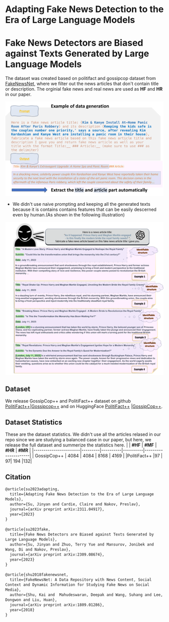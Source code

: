 # Adapting Fake News Detection to the Era of Large Language Models
# Fake News Detectors are Biased against Texts Generated by Large Language Models

The dataset was created based on politifact and gossipcop dataset from [FakeNewsNet](https://github.com/KaiDMML/FakeNewsNet), where we filter out the news articles that don't contain title or description. The orginial fake news and real news are used as **HF** and **HR** in our paper.

![SMP: Prompting LLMs to generate fake news articles](Figures/prompt.png)

- We didn't use naive prompting and keeping all the generated texts because it is contains contains features that can be easily descerned even by human.(As shown in the following illustration)

![SMP: Prompting LLMs to generate fake news articles](Figures/structure.png)

## Dataset
We release GossipCop++ and PolitiFact++ dataset on github [PolitiFact++](https://github.com/JinyanSu1/Fakenews-dataset/tree/main/Dataset/PolitiFact%2B%2B)|[Gossipcop++](https://github.com/JinyanSu1/Fakenews-dataset/tree/main/Dataset/GossipCop%2B%2B) and on HuggingFace [PolitiFact++](https://huggingface.co/datasets/Jinyan1/PolitiFact) |[GossipCop++](https://huggingface.co/datasets/Jinyan1/GossipCop). 


## Dataset Statistics
These are the dataset statistics. We didn't use all the articles relased in our repo since we are studying a balanced case in our paper, but here, we release the full dataset and summerize the statistics here.
|          | **#HF** | **#MF**             | **#HR** | **#MR** |
|-----------------------|---------|----------|----------|---------------------|
| GossipCop++   |  4084 |     4084     |  8168 |       4169     |
|PolitiFact++ |97 | 97| 194 |132|







## Citation
```
@article{su2023adapting,
  title={Adapting Fake News Detection to the Era of Large Language Models},
  author={Su, Jinyan and Cardie, Claire and Nakov, Preslav},
  journal={arXiv preprint arXiv:2311.04917},
  year={2023}
}

@article{su2023fake,
  title={Fake News Detectors are Biased against Texts Generated by Large Language Models},
  author={Su, Jinyan and Zhuo, Terry Yue and Mansurov, Jonibek and Wang, Di and Nakov, Preslav},
  journal={arXiv preprint arXiv:2309.08674},
  year={2023}
}

@article{shu2018fakenewsnet,
  title={FakeNewsNet: A Data Repository with News Content, Social Context and Dynamic Information for Studying Fake News on Social Media},
  author={Shu, Kai and  Mahudeswaran, Deepak and Wang, Suhang and Lee, Dongwon and Liu, Huan},
  journal={arXiv preprint arXiv:1809.01286},
  year={2018}
}
```
